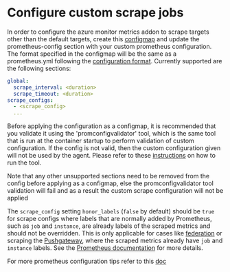 # Configure custom scrape jobs

In order to configure the azure monitor metrics addon to scrape targets other than the default targets, create this [configmap](https://github.com/Azure/prometheus-collector/blob/main/otelcollector/configmaps/ama-metrics-prometheus-config-configmap.yaml) and update the prometheus-config section with your custom prometheus configuration. 
The format specified in the configmap will be the same as a prometheus.yml following the [configuration format](https://prometheus.io/docs/prometheus/latest/configuration/configuration/#configuration-file). Currently supported are the following sections:
```yaml
global:
  scrape_interval: <duration>
  scrape_timeout: <duration>
scrape_configs:
  - <scrape_config>
  ...
```
Before applying the configuration as a configmap, it is recommended that you validate it using the 'promconfigvalidator' tool, which is the same tool that is run at the container startup to perform validation of custom configuration. If the config is not valid, then the custom configuration given will not be used by the agent.
Please refer to these [instructions](https://github.com/Azure/prometheus-collector/blob/temp/documentation/otelcollector/docs/publicpreviewdocs/vishwa/scrapeconfigvalidation.md) on how to run the tool. 


Note that any other unsupported sections need to be removed from the config before applying as a configmap, else the promconfigvalidator tool validation will fail and as a result the custom scrape configuration will not be applied

The `scrape_config` setting `honor_labels` (`false` by default) should be `true` for scrape configs where labels that are normally added by Prometheus, such as `job` and `instance`, are already labels of the scraped metrics and should not be overridden. This is only applicable for cases like [federation](https://prometheus.io/docs/prometheus/latest/federation/) or scraping the [Pushgateway](https://github.com/prometheus/pushgateway), where the scraped metrics already have `job` and `instance` labels. See the [Prometheus documentation](https://prometheus.io/docs/prometheus/latest/configuration/configuration/#scrape_config) for more details.

For more prometheus configuration tips refer to this [doc](https://github.com/Azure/prometheus-collector/blob/temp/documentation/otelcollector/docs/publicpreviewdocs/grace/custom-config-tips.md)